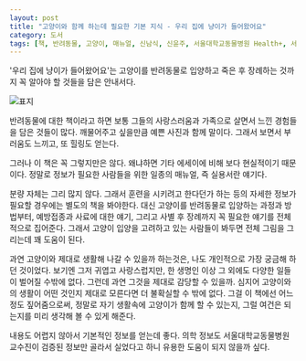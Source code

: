 ```yaml
---
layout: post
title: "고양이와 함께 하는데 필요한 기본 지식 - 우리 집에 냥이가 들어왔어요"
category: 도서
tags: [책, 반려동물, 고양이, 매뉴얼, 신남식, 신윤주, 서울대학교동물병원 Health+, 서울대학교출판문화원, 서평]
---
```


'우리 집에 냥이가 들어왔어요'는
고양이를 반려동물로 입양하고 죽은 후 장례하는 것까지 꼭 알아야 할 것들을 담은 안내서다.

![표지](https://lh3.googleusercontent.com/d6qC1M8NM6vsZXxk_WrLk-AoGXJR1qhQ9j_O6l-tASwS0C1VnsXLI_56tme54xEcP8XDqCP4304olA=s480)

반려동물에 대한 책이라고 하면
보통 그들의 사랑스러움과 가족으로 살면서 느낀 경험들을 담은 것들이 많다.
깨물어주고 싶을만큼 예쁜 사진과 함께 말이다.
그래서 보면서 부러움도 느끼고, 또 힐링도 얻는다.

그러나 이 책은 꼭 그렇지만은 않다.
왜냐하면 기타 에세이에 비해 보다 현실적이기 때문이다.
정말로 정보가 필요한 사람들을 위한 일종의 매뉴얼, 즉 실용서란 얘기다.

분량 자체는 그리 많지 않다.
그래서 훈련을 시키려고 한다던가 하는 등의 자세한 정보가 필요할 경우에는 별도의 책을 봐야한다.
대신 고양이를 반려동물로 입양하는 과정과 방법부터,
예방접종과 사료에 대한 얘기,
그리고 사별 후 장례까지
꼭 필요한 얘기를 전체적으로 집어준다.
그래서 고양이 입양을 고려하고 있는 사람들이 봐두면
전체 그림을 그리는데 꽤 도움이 된다.

과연 고양이와 제대로 생활해 나갈 수 있을까 하는것은,
나도 개인적으로 가장 궁금해 하던 것이었다.
보기엔 그저 귀엽고 사랑스럽지만,
한 생명인 이상 그 외에도 다양한 일들이 벌어질 수밖에 없다.
그런데 과연 그것을 제대로 감당할 수 있을까.
심지어 고양이와의 생활이 어떤 것인지 제대로 모른다면 더 불확실할 수 밖에 없다.
그걸 이 책에선 어느정도 짚어줌으로써,
정말로 자기 생활속에 고양이가 함께 할 수 있는지,
그럴 여건은 되는지를 미리 생각해 볼 수 있게 해준다.

내용도 어렵지 않아서 기본적인 정보를 얻는데 좋다.
의학 정보도 서울대학교동물병원 교수진이 검증된 정보만 골라서 실었다고 하니
유용한 도움이 되지 않을까 싶다.
